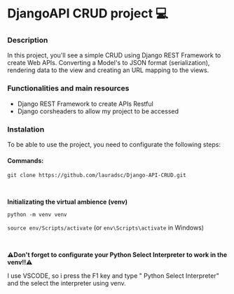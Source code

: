 <h1>DjangoAPI CRUD project 💻</h1>

<h3>Description</h3>
<p>In this project, you'll see a simple CRUD using Django REST Framework to create Web APIs. Converting a Model's to JSON format (serialization), rendering data to the view and creating an URL mapping to the views.</p>

<h3>Functionalities and main resources</h3>

- Django REST Framework to create APIs Restful <br>
- Django corsheaders to allow my project to be accessed

<h3>Instalation</h3>

<p>To be able to use the project, you need to configurate the following steps:</p>

<h4>Commands:</h4>

<p><code>git clone https://github.com/lauradsc/Django-API-CRUD.git</code></p>

<br>

<b>Initializating the virtual ambience (venv)</b><br>
<p><code>python -m venv venv</code></p>
<p><code>source env/Scripts/activate</code> (or <code>env\Scripts\activate</code> in Windows)</p>

<br>

<b>⚠️Don't forget to configurate your Python Select Interpreter to work in the venv‼⚠️</b>
<p>I use VSCODE, so i press the F1 key and type " Python Select Interpreter" and the select the interpreter using venv.</p>


